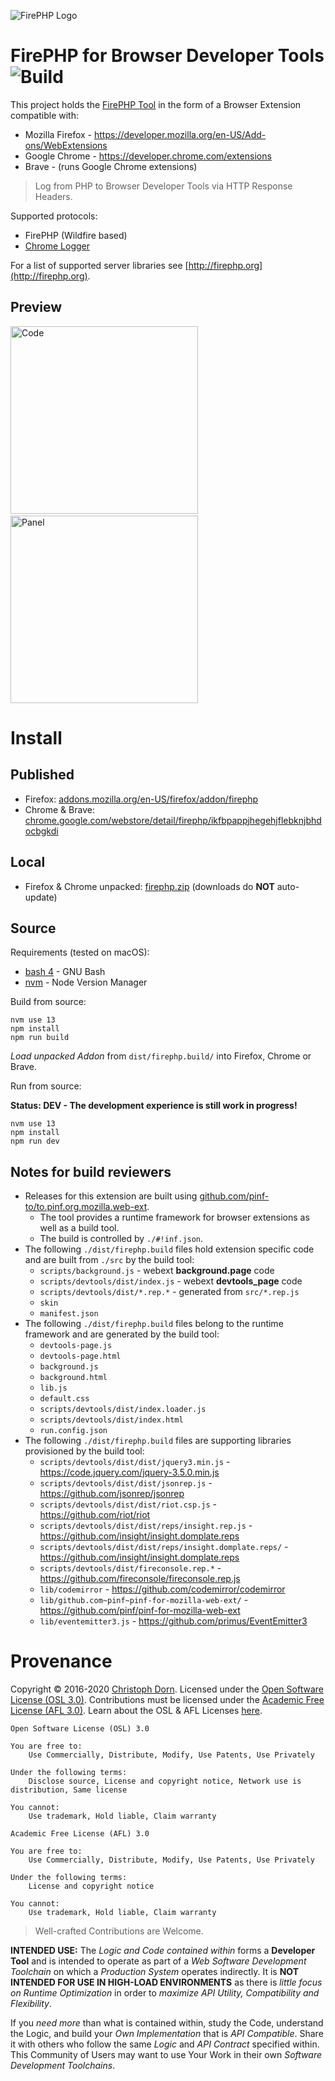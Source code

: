 ![FirePHP Logo](https://github.com/firephp/firephp-for-browser-devtools/blob/master/src/skin/Logo.png?raw=true "FirePHP Logo")

FirePHP for Browser Developer Tools ![Build](https://github.com/firephp/firephp-for-browser-devtools/workflows/Build/badge.svg)
===================================

This project holds the [FirePHP Tool](http://firephp.org) in the form of a Browser Extension compatible with:

  * Mozilla Firefox - https://developer.mozilla.org/en-US/Add-ons/WebExtensions
  * Google Chrome - https://developer.chrome.com/extensions
  * Brave - (runs Google Chrome extensions)

> Log from PHP to Browser Developer Tools via HTTP Response Headers.

Supported protocols:

  * FirePHP (Wildfire based)
  * [Chrome Logger](https://craig.is/writing/chrome-logger/techspecs)

For a list of supported server libraries see [http://firephp.org](http://firephp.org).


Preview
-------

<img src="https://github.com/firephp/firephp-for-browser-devtools/blob/master/src/skin/CodeScreenshot.png?raw=true" alt="Code" width="300"> &nbsp; <img src="https://github.com/firephp/firephp-for-browser-devtools/blob/master/src/skin/PanelScreenshot.png?raw=true" alt="Panel" width="300">


Install
=======

## Published

  * Firefox: [addons.mozilla.org/en-US/firefox/addon/firephp](https://addons.mozilla.org/en-US/firefox/addon/firephp/)
  * Chrome & Brave: [chrome.google.com/webstore/detail/firephp/ikfbpappjhegehjflebknjbhdocbgkdi](https://chrome.google.com/webstore/detail/firephp/ikfbpappjhegehjflebknjbhdocbgkdi)

## Local

  * Firefox & Chrome unpacked: [firephp.zip](https://github.com/firephp/firephp-for-browser-devtools/releases) (downloads do **NOT** auto-update)

## Source

Requirements (tested on macOS):

  * [bash 4](https://www.gnu.org/software/bash/) - GNU Bash
  * [nvm](https://github.com/creationix/nvm) - Node Version Manager

Build from source:

    nvm use 13
    npm install
    npm run build

*Load unpacked Addon* from `dist/firephp.build/` into Firefox, Chrome or Brave.

Run from source:

**Status: DEV - The development experience is still work in progress!**

    nvm use 13
    npm install
    npm run dev

## Notes for build reviewers

  * Releases for this extension are built using [github.com/pinf-to/to.pinf.org.mozilla.web-ext](https://github.com/pinf-to/to.pinf.org.mozilla.web-ext).
    * The tool provides a runtime framework for browser extensions as well as a build tool.
    * The build is controlled by `./#!inf.json`.
  * The following `./dist/firephp.build` files hold extension specific code and are built from `./src` by the build tool:
    * `scripts/background.js` - webext **background.page** code
    * `scripts/devtools/dist/index.js` - webext **devtools_page** code
    * `scripts/devtools/dist/*.rep.*` - generated from `src/*.rep.js`
    * `skin`
    * `manifest.json`
  * The following `./dist/firephp.build` files belong to the runtime framework and are generated by the build tool:
    * `devtools-page.js`
    * `devtools-page.html`
    * `background.js`
    * `background.html`
    * `lib.js`
    * `default.css`
    * `scripts/devtools/dist/index.loader.js`
    * `scripts/devtools/dist/index.html`
    * `run.config.json`
  * The following `./dist/firephp.build` files are supporting libraries provisioned by the build tool:
    * `scripts/devtools/dist/dist/jquery3.min.js` - https://code.jquery.com/jquery-3.5.0.min.js
    * `scripts/devtools/dist/dist/jsonrep.js` - https://github.com/jsonrep/jsonrep
    * `scripts/devtools/dist/dist/riot.csp.js` - https://github.com/riot/riot
    * `scripts/devtools/dist/dist/reps/insight.rep.js` - https://github.com/insight/insight.domplate.reps
    * `scripts/devtools/dist/dist/reps/insight.domplate.reps/` - https://github.com/insight/insight.domplate.reps
    * `scripts/devtools/dist/fireconsole.rep.*` - https://github.com/fireconsole/fireconsole.rep.js
    * `lib/codemirror` - https://github.com/codemirror/codemirror
    * `lib/github.com~pinf~pinf-for-mozilla-web-ext/` - https://github.com/pinf/pinf-for-mozilla-web-ext
    * `lib/eventemitter3.js` - https://github.com/primus/EventEmitter3


Provenance
==========

Copyright &copy; 2016-2020 [Christoph Dorn](http://christophdorn.com).
Licensed under the [Open Software License (OSL 3.0)](https://opensource.org/licenses/OSL-3.0).
Contributions must be licensed under the [Academic Free License (AFL 3.0)](https://opensource.org/licenses/AFL-3.0).
Learn about the OSL & AFL Licenses [here](http://rosenlaw.com/OSL3.0-explained.htm).

```
Open Software License (OSL) 3.0

You are free to:
    Use Commercially, Distribute, Modify, Use Patents, Use Privately

Under the following terms:
    Disclose source, License and copyright notice, Network use is distribution, Same license

You cannot:
    Use trademark, Hold liable, Claim warranty
```
```
Academic Free License (AFL) 3.0

You are free to:
    Use Commercially, Distribute, Modify, Use Patents, Use Privately

Under the following terms:
    License and copyright notice

You cannot:
    Use trademark, Hold liable, Claim warranty
```

> Well-crafted Contributions are Welcome.

**INTENDED USE:** The *Logic and Code contained within* forms a **Developer Tool** and is intended to operate as part of a *Web Software Development Toolchain* on which a *Production System* operates indirectly. It is **NOT INTENDED FOR USE IN HIGH-LOAD ENVIRONMENTS** as there is *little focus on Runtime Optimization* in order to *maximize API Utility, Compatibility and Flexibility*.

If you *need more* than what is contained within, study the Code, understand the Logic, and build your *Own Implementation* that is *API Compatible*. Share it with others who follow the same *Logic* and *API Contract* specified within. This Community of Users may want to use Your Work in their own *Software Development Toolchains*.
